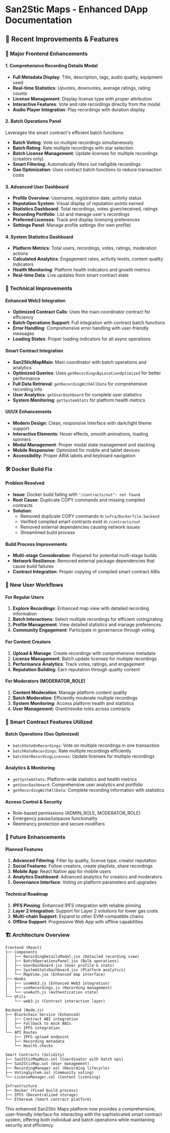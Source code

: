 # San2Stic Maps - Enhanced DApp Documentation

## 🎵 Recent Improvements & Features

### 🚀 Major Frontend Enhancements

#### 1. **Comprehensive Recording Details Modal**
- **Full Metadata Display**: Title, description, tags, audio quality, equipment used
- **Real-time Statistics**: Upvotes, downvotes, average ratings, rating counts
- **License Management**: Display license type with proper attribution
- **Interactive Features**: Vote and rate recordings directly from the modal
- **Audio Player Integration**: Play recordings with duration display

#### 2. **Batch Operations Panel**
Leverages the smart contract's efficient batch functions:
- **Batch Voting**: Vote on multiple recordings simultaneously
- **Batch Rating**: Rate multiple recordings with star selection
- **Batch License Management**: Update licenses for multiple recordings (creators only)
- **Smart Filtering**: Automatically filters out ineligible recordings
- **Gas Optimization**: Uses contract batch functions to reduce transaction costs

#### 3. **Advanced User Dashboard**
- **Profile Overview**: Username, registration date, activity status
- **Reputation System**: Visual display of reputation points earned
- **Statistics Dashboard**: Total recordings, votes given/received, ratings
- **Recording Portfolio**: List and manage user's recordings
- **Preferred Licenses**: Track and display licensing preferences
- **Settings Panel**: Manage profile settings (for own profile)

#### 4. **System Statistics Dashboard**
- **Platform Metrics**: Total users, recordings, votes, ratings, moderation actions
- **Calculated Analytics**: Engagement rates, activity levels, content quality indicators
- **Health Monitoring**: Platform health indicators and growth metrics
- **Real-time Data**: Live updates from smart contract state

### 🔧 Technical Improvements

#### Enhanced Web3 Integration
- **Optimized Contract Calls**: Uses the main coordinator contract for efficiency
- **Batch Operations Support**: Full integration with contract batch functions
- **Error Handling**: Comprehensive error handling with user-friendly messages
- **Loading States**: Proper loading indicators for all async operations

#### Smart Contract Integration
- **San2SticMapMain**: Main coordinator with batch operations and analytics
- **Optimized Queries**: Uses `getRecordingsByLocationOptimized` for better performance
- **Full Data Retrieval**: `getRecordingWithAllData` for comprehensive recording info
- **User Analytics**: `getUserDashboard` for complete user statistics
- **System Monitoring**: `getSystemStats` for platform health metrics

#### UI/UX Enhancements
- **Modern Design**: Clean, responsive interface with dark/light theme support
- **Interactive Elements**: Hover effects, smooth animations, loading spinners
- **Modal Management**: Proper modal state management and stacking
- **Mobile Responsive**: Optimized for mobile and tablet devices
- **Accessibility**: Proper ARIA labels and keyboard navigation

### 🛠️ Docker Build Fix

#### Problem Resolved
- **Issue**: Docker build failing with `"/contracts/out": not found`
- **Root Cause**: Duplicate COPY commands and missing compiled contracts
- **Solution**: 
  - Removed duplicate COPY commands in `infra/Dockerfile.backend`
  - Verified compiled smart contracts exist in `/contracts/out`
  - Removed external dependencies causing network issues
  - Streamlined build process

#### Build Process Improvements
- **Multi-stage Consideration**: Prepared for potential multi-stage builds
- **Network Resilience**: Removed external package dependencies that cause build failures
- **Contract Integration**: Proper copying of compiled smart contract ABIs

### 📱 New User Workflows

#### For Regular Users
1. **Explore Recordings**: Enhanced map view with detailed recording information
2. **Batch Interactions**: Select multiple recordings for efficient voting/rating
3. **Profile Management**: View detailed statistics and manage preferences
4. **Community Engagement**: Participate in governance through voting

#### For Content Creators
1. **Upload & Manage**: Create recordings with comprehensive metadata
2. **License Management**: Batch update licenses for multiple recordings
3. **Performance Analytics**: Track votes, ratings, and engagement
4. **Reputation Building**: Earn reputation through quality content

#### For Moderators (MODERATOR_ROLE)
1. **Content Moderation**: Manage platform content quality
2. **Batch Moderation**: Efficiently moderate multiple recordings
3. **System Monitoring**: Access platform health and statistics
4. **User Management**: Grant/revoke roles across contracts

### 🎯 Smart Contract Features Utilized

#### Batch Operations (Gas Optimized)
- `batchVoteOnRecordings`: Vote on multiple recordings in one transaction
- `batchRateRecordings`: Rate multiple recordings efficiently
- `batchSetRecordingLicenses`: Update licenses for multiple recordings

#### Analytics & Monitoring
- `getSystemStats`: Platform-wide statistics and health metrics
- `getUserDashboard`: Comprehensive user analytics and portfolio
- `getRecordingWithAllData`: Complete recording information with statistics

#### Access Control & Security
- Role-based permissions (ADMIN_ROLE, MODERATOR_ROLE)
- Emergency pause/unpause functionality
- Reentrancy protection and secure modifiers

### 🚀 Future Enhancements

#### Planned Features
1. **Advanced Filtering**: Filter by quality, license type, creator reputation
2. **Social Features**: Follow creators, create playlists, share recordings
3. **Mobile App**: React Native app for mobile users
4. **Analytics Dashboard**: Advanced analytics for creators and moderators
5. **Governance Interface**: Voting on platform parameters and upgrades

#### Technical Roadmap
1. **IPFS Pinning**: Enhanced IPFS integration with reliable pinning
2. **Layer 2 Integration**: Support for Layer 2 solutions for lower gas costs
3. **Multi-chain Support**: Expand to other EVM-compatible chains
4. **Offline Support**: Progressive Web App with offline capabilities

### 🏗️ Architecture Overview

```
Frontend (React)
├── Components
│   ├── RecordingDetailsModal.jsx (Detailed recording view)
│   ├── BatchOperationsPanel.jsx (Bulk operations)
│   ├── UserDashboard.jsx (User profile & stats)
│   ├── SystemStatsDashboard.jsx (Platform analytics)
│   └── MapView.jsx (Enhanced map interface)
├── Hooks
│   ├── useWeb3.js (Enhanced Web3 integration)
│   ├── useRecordings.js (Recording management)
│   └── useAuth.js (Authentication state)
└── Utils
    └── web3.js (Contract interaction layer)

Backend (Node.js)
├── Blockchain Service (Enhanced)
│   ├── Contract ABI integration
│   ├── Fallback to mock ABIs
│   └── IPFS integration
└── API Routes
    ├── IPFS upload endpoint
    ├── Recording metadata
    └── Health checks

Smart Contracts (Solidity)
├── San2SticMapMain.sol (Coordinator with batch ops)
├── San2SticMap.sol (User management)
├── RecordingManager.sol (Recording lifecycle)
├── VotingSystem.sol (Community voting)
└── LicenseManager.sol (Content licensing)

Infrastructure
├── Docker (Fixed build process)
├── IPFS (Decentralized storage)
└── Ethereum (Smart contract platform)
```

This enhanced San2Stic Maps platform now provides a comprehensive, user-friendly interface for interacting with the sophisticated smart contract system, offering both individual and batch operations while maintaining security and efficiency.